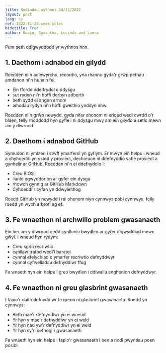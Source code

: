 ```yaml
---
title: Nodiadau wythnos 24/11/2022
layout: post
lang: cy
ref: 2022-11-24-week-notes
hidetitle: True
author: Owain, Samantha, Lucinda and Laura
---
```

Pum peth ddigwyddodd yr wythnos hon.

## 1. Daethom i adnabod ein gilydd

Roedden ni'n adlewyrchu, recordio, yna rhannu gyda'r grŵp pethau amdanon ni'n hunain fel: 
*	Ein ffordd ddelfrydol o ddysgu
*	sut rydyn ni'n hoffi derbyn adborth
*	beth sydd ei angen arnom
*	amodau rydyn ni'n hoffi gweithio ynddyn nhw

Roedden ni'n grŵp newydd, gyda nifer ohonom ni erioed wedi cwrdd o'r blaen, felly rhoddodd hyn gyfle i ni ddysgu mwy am ein gilydd a setlo mewn am y diwrnod.  

## 2. Daethom i adnabod GitHub 

Symudon ni ymlaen i stwff ymarferol yn gyflym. Er mwyn ein helpu i wneud a chyhoeddi yn ystod y prosiect, dechreuon ni ddefnyddio safle prosiect a gynhelir ar GitHub. Roedden ni'n ei ddefnyddio i:
*	Creu BIOS
*	llunio egwyddorion ar gyfer ein dysgu
*	rhowch gynnig ar GitHub Markdown
*	Cyhoeddi'r cyfan yn ddwyieithog

Roedd GitHub yn newydd i rai ohonom niyn cynnwys pobl cynnwys, felly roedd yn wych arbrofi ag ef.

## 3. Fe wnaethon ni archwilio problem gwasanaeth

Ein her am y diwrnod oedd cynllunio bwydlen ar gyfer digwyddiad mewn gŵyl. I wneud hyn rydym:
*	Creu sgrîn recriwtio
*	canllaw trafod wedi'i baratoi
*	cynnal efelychiad o ymarfer recriwtio defnyddwyr
*	cynnal cyfweliadau defnyddiwr ffug

Fe wnaeth hyn ein helpu i greu bwydlen i ddiwallu anghenion defnyddwyr.

## 4. Fe wnaethon ni greu glasbrint gwasanaeth

I fapio'r daith defnyddiwr fe greon ni glasbrint gwasanaeth. Roedd yn cynnwys:
*	Beth mae'r defnyddiwr yn ei wneud
*	Yr hyn y mae'r defnyddiwr yn ei weld
*	Yr hyn nad yw'r defnyddiwr yn ei weld
*	Yr hyn sy'n cefnogi'r gwasanaeth

Fe wnaeth hyn ein helpu i fapio'r gwasanaeth i ben a nodi pwyntiau poen posibl. 
